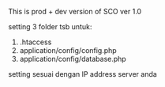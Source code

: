 This is prod + dev version of SCO ver 1.0

setting 3 folder tsb untuk: 
1. .htaccess
2. application/config/config.php
3. application/config/database.php

setting sesuai dengan IP address server anda
